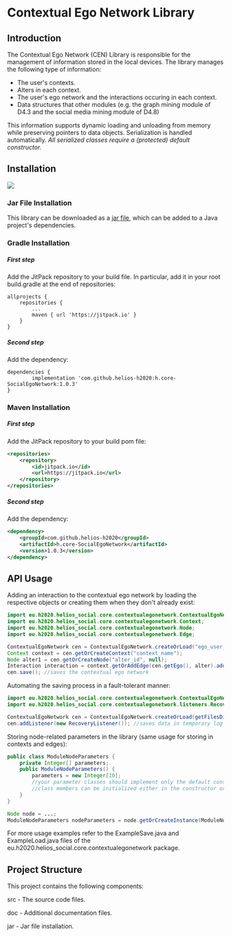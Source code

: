 # Contextual Ego Network Library

## Introduction
The Contextual Ego Network (CEN) Library is responsible for the management of information stored in the local devices. The library manages the following type of information:
- The user's contexts.
- Alters in each context.
- The user's ego network and the interactions occuring in each context.
- Data structures that other modules (e.g. the graph mining module of D4.3 and the social media mining module of D4.8)

This information supports dynamic loading and unloading from memory while preserving pointers to data objects. Serialization is handled automatically. *All serialized classes require a (protected) default constructor.*

## Installation
[![](https://jitpack.io/v/helios-h2020/h.core-SocialEgoNetwork.svg)](https://jitpack.io/#helios-h2020/h.core-SocialEgoNetwork)

### Jar File Installation
This library can be downloaded as a [jar file](https://github.com/helios-h2020/h.core-SocialEgoNetwork/blob/master/jar/h.core-SocialEgoNetwork%201.0.3.jar), which can be added to a
Java project's dependencies.

### Gradle Installation
##### First step
Add the JitPack repository to your build file. In particular, add it in your root build.gradle at the end of repositories:

```
allprojects {
    repositories {
        ...
        maven { url 'https://jitpack.io' }
    }
}
```

##### Second step
Add the dependency:

```
dependencies {
        implementation 'com.github.helios-h2020:h.core-SocialEgoNetwork:1.0.3'
}
```

### Maven Installation
##### First step
Add the JitPack repository to your build pom file:

```xml
<repositories>
	<repository>
	    <id>jitpack.io</id>
	    <url>https://jitpack.io</url>
	</repository>
</repositories>
```

##### Second step
Add the dependency:

```xml
<dependency>
    <groupId>com.github.helios-h2020</groupId>
    <artifactId>h.core-SocialEgoNetwork</artifactId>
    <version>1.0.3</version>
</dependency>
```

## API Usage
Adding an interaction to the contextual ego network by loading the respective objects or creating them when they don't already exist:
```java
import eu.h2020.helios_social.core.contextualegonetwork.ContextualEgoNetwork;
import eu.h2020.helios_social.core.contextualegonetwork.Context;
import eu.h2020.helios_social.core.contextualegonetwork.Node;
import eu.h2020.helios_social.core.contextualegonetwork.Edge;

ContextualEgoNetwork cen = ContextualEgoNetwork.createOrLoad("ego_user_id", null);
Context context = cen.getOrCreateContext("context_name");
Node alter1 = cen.getOrCreateNode("alter_id", null);
Interaction interaction = context.getOrAddEdge(cen.getEgo(), alter).addDetectedInteraction("interaction_type");
cen.save(); //saves the contextual ego network
```

Automating the saving process in a fault-tolerant manner:
```java
import eu.h2020.helios_social.core.contextualegonetwork.ContextualEgoNetwork;
import eu.h2020.helios_social.core.contextualegonetwork.listeners.RecoveryListener;

ContextualEgoNetwork cen = ContextualEgoNetwork.createOrLoad(getFilesDir().getPath(), "ego_user_id", null);
cen.addListener(new RecoveryListener()); //saves data in temporary log files that are resistant to device errors
```


Storing node-related parameters in the library (same usage for storing in contexts and edges):
```java
public class ModuleNodeParameters {
	private Integer[] parameters;
	public ModuleNodeParameters() {
		parameters = new Integer[10];
		//your parameter classes should implement only the default constructor (this enables the constructor-as-default-value) logic
		//class members can be initialized either in the constructor or when first needed
	}
}

Node node = ...;
ModuleNodeParameters nodeParameters = node.getOrCreateInstance(ModuleNodeParameters.class); //calls the default constructor
```

For more usage examples refer to the ExampleSave.java and ExampleLoad.java files of the eu.h2020.helios_social.core.contextualegonetwork package.

## Project Structure
This project contains the following components:

src - The source code files.

doc - Additional documentation files.

jar - Jar file installation.